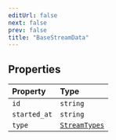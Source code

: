 ```yaml
---
editUrl: false
next: false
prev: false
title: "BaseStreamData"
---
```


## Properties

| Property | Type |
| :------ | :------ |
| `id` | `string` |
| `started_at` | `string` |
| `type` | [`StreamTypes`](/api/eventsub/type-aliases/streamtypes/) |
